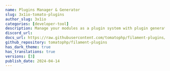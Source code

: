 ```yaml
---
name: Plugins Manager & Generator
slug: 3x1io-tomato-plugins
author_slug: 3x1io
categories: [developer-tool]
description: Manage your modules as a plugin system with plugin generator
discord_url: 
docs_url: https://raw.githubusercontent.com/tomatophp/filament-plugins/master/README.md
github_repository: tomatophp/filament-plugins
has_dark_theme: true
has_translations: true
versions: [3]
publish_date: 2024-04-14
---
```

